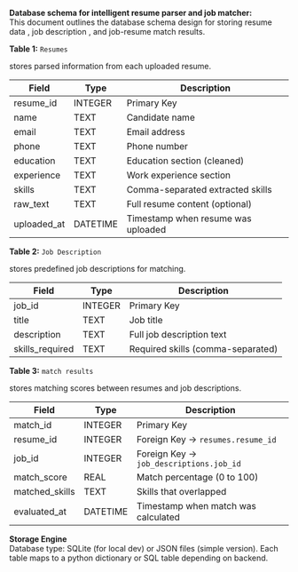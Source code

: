 **Database schema for intelligent resume parser and job matcher:**  
This document outlines the database schema design for storing resume data , job description , and job-resume match results.


**Table 1:** `Resumes`

stores parsed information from each uploaded resume.

| Field         | Type      | Description                        |
|---------------|-----------|------------------------------------|
| resume_id     | INTEGER   | Primary Key                        |
| name          | TEXT      | Candidate name                     |
| email         | TEXT      | Email address                      |
| phone         | TEXT      | Phone number                       |
| education     | TEXT      | Education section (cleaned)        |
| experience    | TEXT      | Work experience section            |
| skills        | TEXT      | Comma-separated extracted skills   |
| raw_text      | TEXT      | Full resume content (optional)     |
| uploaded_at   | DATETIME  | Timestamp when resume was uploaded |


**Table 2:** `Job Description`

stores predefined job descriptions for matching.

| Field            | Type      | Description                    |
|------------------|-----------|--------------------------------|
| job_id           | INTEGER   | Primary Key                    |
| title            | TEXT      | Job title                      |
| description      | TEXT      | Full job description text      |
| skills_required  | TEXT      | Required skills (comma-separated) |


**Table 3:** `match results`

stores matching scores between resumes and job descriptions.

| Field            | Type      | Description                            |
|------------------|-----------|----------------------------------------|
| match_id         | INTEGER   | Primary Key                            |
| resume_id        | INTEGER   | Foreign Key → `resumes.resume_id`      |
| job_id           | INTEGER   | Foreign Key → `job_descriptions.job_id`|
| match_score      | REAL      | Match percentage (0 to 100)            |
| matched_skills   | TEXT      | Skills that overlapped                 |
| evaluated_at     | DATETIME  | Timestamp when match was calculated    |



**Storage Engine**  
Database type: SQLite (for local dev) or JSON files (simple version).
Each table maps to a python dictionary or SQL table depending on backend.


